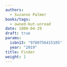 ```yaml
---
authors:
  - Suzanne Palmer
books/tags:
  - owned-but-unread
date: 1800-04-29
draft: true
params:
  isbn13: "9780756415105"
  year: "2019"
title: Finder
weight: 1
---
```


<!--more-->
